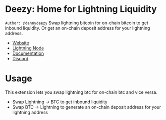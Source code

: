 # Deezy: Home for Lightning Liquidity
`Author: @dannydeezy`
Swap lightning bitcoin for on-chain bitcoin to get inbound liquidity. Or get an on-chain deposit address for your lightning address.
* [Website](https://deezy.io)
* [Lightning Node](https://amboss.space/node/024bfaf0cabe7f874fd33ebf7c6f4e5385971fc504ef3f492432e9e3ec77e1b5cf)
* [Documentation](https://docs.deezy.io)
* [Discord](https://discord.gg/nEBbrUAvPy)

# Usage
This extension lets you swap lightning btc for on-chain btc and vice versa.
* Swap Lightning -> BTC to get inbound liquidity
* Swap BTC -> Lightning to generate an on-chain deposit address for your lightning address
